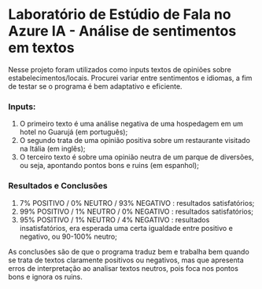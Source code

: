 # Laboratório de Estúdio de Fala no Azure IA - Análise de sentimentos em textos

Nesse projeto foram utilizados como inputs textos de opiniões sobre estabelecimentos/locais. Procurei variar entre sentimentos e idiomas, a fim de testar se o programa é bem adaptativo e eficiente. 

### Inputs:

1. O primeiro texto é uma análise negativa de uma hospedagem em um hotel no Guarujá (em português);
2. O segundo trata de uma opinião positiva sobre um restaurante visitado na Itália (em inglês);
3. O terceiro texto é sobre uma opinião neutra de um parque de diversões, ou seja, apontando pontos bons e ruins (em espanhol);

### Resultados e Conclusões

1. 7% POSITIVO / 0% NEUTRO / 93% NEGATIVO : resultados satisfatórios;
2. 99% POSITIVO / 1% NEUTRO / 0% NEGATIVO : resultados satisfatórios;
3. 95% POSITIVO / 1% NEUTRO / 4% NEGATIVO : resultados insatisfatórios, era esperada uma certa igualdade entre positivo e negativo, ou 90-100% neutro;

As conclusões são de que o programa traduz bem e trabalha bem quando se trata de textos claramente positivos ou negativos, mas que apresenta erros de interpretação ao analisar textos neutros, pois foca nos pontos bons e ignora os ruins.
